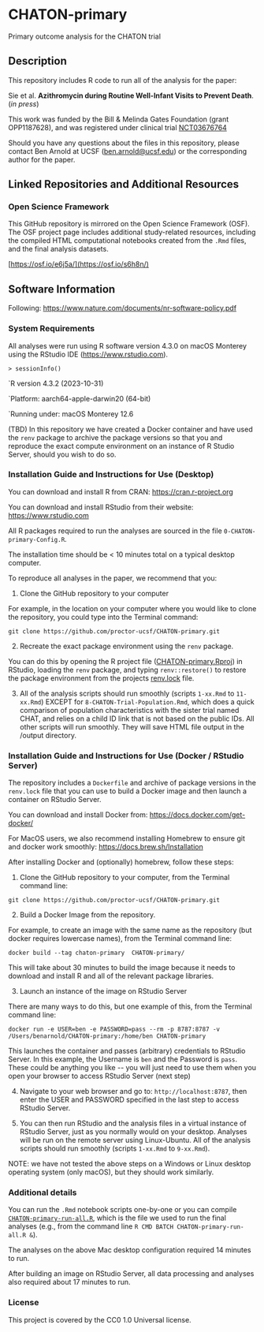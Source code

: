 # CHATON-primary
Primary outcome analysis for the CHATON trial

## Description

This repository includes R code to run all of the analysis for the paper:

Sie et al. **Azithromycin during Routine Well-Infant Visits to Prevent Death**. (_in press_)

This work was funded by the Bill & Melinda Gates Foundation (grant OPP1187628), and was registered under clinical trial [NCT03676764](https://clinicaltrials.gov/study/NCT03676764)

Should you have any questions about the files in this repository, please contact Ben Arnold at UCSF (ben.arnold@ucsf.edu) or the corresponding author for the paper.

## Linked Repositories and Additional Resources

### Open Science Framework

This GitHub repository is mirrored on the Open Science Framework (OSF).  The OSF project page includes additional study-related resources, including the compiled HTML computational notebooks created from the `.Rmd` files, and the final analysis datasets.

[https://osf.io/e6j5a/](https://osf.io/s6h8n/)

## Software Information

Following: https://www.nature.com/documents/nr-software-policy.pdf

### System Requirements

All analyses were run using R software version 4.3.0 on macOS Monterey using the RStudio IDE (https://www.rstudio.com).

`> sessionInfo()`

`R version 4.3.2 (2023-10-31)

`Platform: aarch64-apple-darwin20 (64-bit)

`Running under: macOS Monterey 12.6

(TBD) In this repository we have created a Docker container and have used the `renv` package to archive the package versions so that you and reproduce the exact compute environment on an instance of R Studio Server, should you wish to do so. 

### Installation Guide and Instructions for Use (Desktop)

You can download and install R from CRAN: https://cran.r-project.org

You can download and install RStudio from their website: https://www.rstudio.com

All R packages required to run the analyses are sourced in the file `0-CHATON-primary-Config.R`.

The installation time should be < 10 minutes total on a typical desktop computer.

To reproduce all analyses in the paper, we recommend that you: 

1. Clone the GitHub repository to your computer

For example, in the location on your computer where you would like to clone the repository, you could type into the Terminal command:

`git clone https://github.com/proctor-ucsf/CHATON-primary.git`

2. Recreate the exact package environment using the `renv` package. 

You can do this by opening the R project file ([CHATON-primary.Rproj](https://github.com/proctor-ucsf/CHATON-primary/blob/main/CHATON-primary.Rproj)) in RStudio, loading the `renv` package, and typing `renv::restore()` to restore the package environment from the projects [renv.lock](https://github.com/proctor-ucsf/CHATON-primary/blob/main/renv.lock) file. 

3. All of the analysis scripts should run smoothly (scripts `1-xx.Rmd` to `11-xx.Rmd`) EXCEPT for `8-CHATON-Trial-Population.Rmd`, which does a quick comparison of population characteristics with the sister trial named CHAT, and relies on a child ID link that is not based on the public IDs.  All other scripts will run smoothly. They will save HTML file output in the /output directory.

### Installation Guide and Instructions for Use (Docker / RStudio Server)

The repository includes a `Dockerfile` and archive of package versions in the `renv.lock` file that you can use to build a Docker image and then launch a container on RStudio Server. 

You can download and install Docker from: https://docs.docker.com/get-docker/

For MacOS users, we also recommend installing Homebrew to ensure git and docker work smoothly: https://docs.brew.sh/Installation

After installing Docker and (optionally) homebrew, follow these steps:

1. Clone the GitHub repository to your computer, from the Terminal command line:

`git clone https://github.com/proctor-ucsf/CHATON-primary.git`

2. Build a Docker Image from the repository. 

For example, to create an image with the same name as the repository (but docker requires lowercase names), from the Terminal command line:

`docker build --tag chaton-primary  CHATON-primary/`

This will take about 30 minutes to build the image because it needs to download and install R and all of the relevant package libraries.

3. Launch an instance of the image on RStudio Server

There are many ways to do this, but one example of this, from the Terminal command line:

`docker run -e USER=ben -e PASSWORD=pass --rm -p 8787:8787 -v /Users/benarnold/CHATON-primary:/home/ben CHATON-primary`

This launches the container and passes (arbitrary) credentials to RStudio Server. In this example, the Username is `ben` and the Password is `pass`. These could be anything you like -- you will just need to use them when you open your browser to access RStudio Server (next step)

4. Navigate to your web browser and go to: `http://localhost:8787`, then enter the USER and PASSWORD specified in the last step to access RStudio Server.

5. You can then run RStudio and the analysis files in a virtual instance of RStudio Server, just as you normally would on your desktop. Analyses will be run on the remote server using Linux-Ubuntu. All of the analysis scripts should run smoothly (scripts `1-xx.Rmd` to `9-xx.Rmd`). 

NOTE: we have not tested the above steps on a Windows or Linux desktop operating system (only macOS), but they should work similarly.

### Additional details

You can run the `.Rmd` notebook scripts one-by-one or you can compile [`CHATON-primary-run-all.R`](https://github.com/proctor-ucsf/CHATON-primary/blob/main/R/CHATON-primary-run-all.R), which is the file we used to run the final analyses (e.g., from the command line `R CMD BATCH CHATON-primary-run-all.R &`).

The analyses on the above Mac desktop configuration required 14 minutes to run. 

After building an image on RStudio Server, all data processing and analyses also required about 17 minutes to run.

### License

This project is covered by the CC0 1.0 Universal license.
